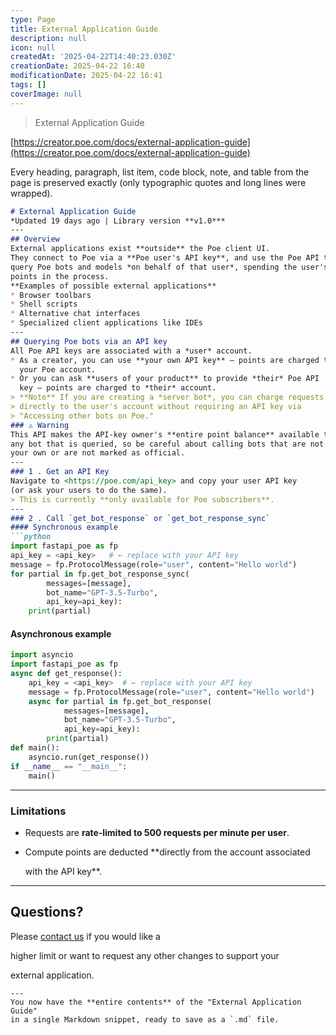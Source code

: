 ```yaml
---
type: Page
title: External Application Guide
description: null
icon: null
createdAt: '2025-04-22T14:40:23.030Z'
creationDate: 2025-04-22 16:40
modificationDate: 2025-04-22 16:41
tags: []
coverImage: null
---
```


> External Application Guide

[https://creator.poe.com/docs/external-application-guide](https://creator.poe.com/docs/external-application-guide)

Every heading, paragraph, list item, code block, note, and table from the page is preserved exactly (only typographic quotes and long lines were wrapped).

```markdown
# External Application Guide
*Updated 19 days ago | Library version **v1.0***
---
## Overview
External applications exist **outside** the Poe client UI.  
They connect to Poe via a **Poe user's API key**, and use the Poe API to
query Poe bots and models *on behalf of that user*, spending the user's
points in the process.
**Examples of possible external applications**
* Browser toolbars  
* Shell scripts  
* Alternative chat interfaces  
* Specialized client applications like IDEs
---
## Querying Poe bots via an API key
All Poe API keys are associated with a *user* account.
* As a creator, you can use **your own API key** – points are charged to
  your Poe account.  
* Or you can ask **users of your product** to provide *their* Poe API
  key – points are charged to *their* account.
> **Note** If you are creating a *server bot*, you can charge requests
> directly to the user's account without requiring an API key via  
> "Accessing other bots on Poe."
### ⚠️ Warning
This API makes the API‑key owner's **entire point balance** available to
any bot that is queried, so be careful about calling bots that are not
your own or are not marked as official.
---
### 1 . Get an API Key
Navigate to <https://poe.com/api_key> and copy your user API key  
(or ask your users to do the same).
> This is currently **only available for Poe subscribers**.
---
### 2 . Call `get_bot_response` or `get_bot_response_sync`
#### Synchronous example
```python
import fastapi_poe as fp
api_key = <api_key>   # ← replace with your API key
message = fp.ProtocolMessage(role="user", content="Hello world")
for partial in fp.get_bot_response_sync(
        messages=[message],
        bot_name="GPT-3.5-Turbo",
        api_key=api_key):
    print(partial)
```

#### Asynchronous example

```python
import asyncio
import fastapi_poe as fp
async def get_response():
    api_key = <api_key>  # ← replace with your API key
    message = fp.ProtocolMessage(role="user", content="Hello world")
    async for partial in fp.get_bot_response(
            messages=[message],
            bot_name="GPT-3.5-Turbo",
            api_key=api_key):
        print(partial)
def main():
    asyncio.run(get_response())
if __name__ == "__main__":
    main()
```

---

### Limitations

- Requests are **rate‑limited to 500 requests per minute per user**.

- Compute points are deducted **directly from the account associated

    with the API key**.

---

## Questions?

Please [contact us](https://creator.poe.com/contact) if you would like a

higher limit or want to request any other changes to support your

external application.

```text
---
You now have the **entire contents** of the "External Application Guide"
in a single Markdown snippet, ready to save as a `.md` file.
```